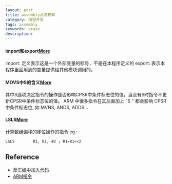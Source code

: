 ```yaml
---
layout: post
title: assembly点滴积累
category: 编程开发
tags: assembly
keywords: erase
description: 
---
```


#### import和export[More](http://3y.uu456.com/bp-2b6192176c17sf0e7cd137f7-1.html)
import: 定义表示这是一个外部变量的标号，不是在本程序定义的
export: 表示本程序里面用到的变量提供给其他模块调用的。

#### MOVS中S的含义[More](http://zhidao.baidu.com/question/259412836.html)
其中S选项决定指令的操作是否影响CPSR中条件标志位的值，当没有S时指令不更新CPSR中条件标志位的值。
ARM 中很多指令在其后面加上 "S " 都会影响 CPSR中条件标志位, 如 MVNS, ANDS, ADDS...


#### LSLS[More](http://drops.wooyun.org/tips/2177)

计算数组偏移的移位操作的指令
eg :

```
LSLS        R1, R1, #2 ; R1=R1<<2
```

## Reference

* [反汇编中加入代码](http://zhidao.baidu.com/link?url=uO6GlGQuAXxBugee0x_DFCrMRtdXoR6BUXNobunEKzVxb4DctZgj7gvdqoKpNv9sWFqDdfIobG4YQ-S8_jNHDK)
* [ARM指令](http://blog.csdn.net/testfamily/article/details/29560769)